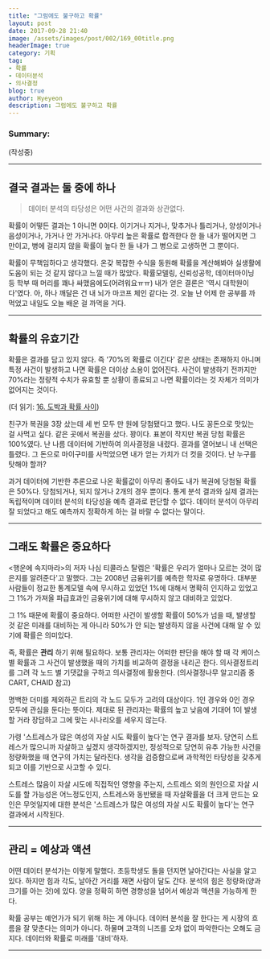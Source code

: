 ```yaml
---
title: "그럼에도 불구하고 확률"
layout: post
date: 2017-09-28 21:40
image: /assets/images/post/002/169_00title.png
headerImage: true
category: 기획
tag:
- 확률
- 데이터분석
- 의사결정
blog: true
author: Hyeyeon
description: 그럼에도 불구하고 확률
---
```


### Summary:

(작성중)

---

## 결국 결과는 둘 중에 하나

> 데이터 분석의 타당성은 어떤 사건의 결과와 상관없다.

확률이 어떻든 결과는 1 아니면 0이다. 이기거나 지거나, 맞추거나 틀리거나, 양성이거나 음성이거나, 가거나 안 가거나다. 아무리 높은 확률로 합격한다 한 들 내가 떨어지면 그만이고, 병에 걸리지 않을 확률이 높다 한 들 내가 그 병으로 고생하면 그 뿐이다.

확률이 무책임하다고 생각했다. 온갖 복잡한 수식을 동원해 확률을 계산해봐야 실생활에 도움이 되는 것 같지 않다고 느낄 때가 많았다. 확률모델링, 신뢰성공학, 데이터마이닝 등 학부 때 머리를 꽤나 싸맸음에도(어려워요ㅠㅠ) 내가 얻은 결론은 '역시 대학원이다'였다. 아, 하나 깨달은 건 내 뇌가 마코프 체인 같다는 것. 오늘 난 어제 한 공부를 까먹었고 내일도 오늘 배운 걸 까먹을 거다.

---

## 확률의 유효기간

확률은 결과를 담고 있지 않다. 즉 '70%의 확률로 이긴다' 같은 상태는 존재하지 아니며 특정 사건이 발생하고 나면 확률은 더이상 소용이 없어진다. 사건이 발생하기 전까지만 70%라는 정량적 수치가 유효할 뿐 상황이 종료되고 나면 확률이라는 것 자체가 의미가 없어지는 것이다.

(더 읽기: [16. 도박과 확률 사이](https://brunch.co.kr/@amangkim/28))

친구가 복권을 3장 샀는데 세 번 모두 만 원에 당첨됐다고 했다. 나도 꽁돈으로 맛있는 걸 사먹고 싶다. 같은 곳에서 복권을 샀다. 꽝이다. 표본이 작지만 복권 당첨 확률은 100%였다. 난 나름 데이터에 기반하여 의사결정을 내렸다. 결과를 열어보니 내 선택은 틀렸다. 그 돈으로 마이구미를 사먹었으면 내가 얻는 가치가 더 컷을 것이다. 난 누구를 탓해야 할까?

과거 데이터에 기반한 추론으로 나온 확률값이 아무리 좋아도 내가 복권에 당첨될 확률은 50%다. 당첨되거나, 되지 않거나 2개의 경우 뿐이다. 통계 분석 결과와 실제 결과는 독립적이며 데이터 분석의 타당성을 예측 결과로 판단할 수 없다. 데이터 분석이 아무리 잘 되었다고 해도 예측까지 정확하게 하는 걸 바랄 수 없다는 말이다.

---

## 그래도 확률은 중요하다

<행운에 속지마라>의 저자 나심 티콜라스 탈렙은 '확률은 우리가 얼마나 모르는 것이 많은지를 알려준다'고 말했다. 그는 2008년 금융위기를 예측한 학자로 유명하다. 대부분 사람들이 정교한 통계모델 속에 무시하고 있었던 1%에 대해서 명확히 인지하고 있었고 그 1%가 가져올 파급효과인 금융위기에 대해 무시하지 않고 대비하고 있었다.

그 1% 때문에 확률이 중요하다. 어떠한 사건이 발생할 확률이 50%가 넘을 때, 발생할 것 같은 미래를 대비하는 게 아니라 50%가 안 되는 발생하지 않을 사건에 대해 알 수 있기에 확률은 의미있다.

즉, 확률은 **관리** 하기 위해 필요하다. 보통 관리자는 어떠한 판단을 해야 할 때 각 케이스 별 확률과 그 사건이 발생했을 때의 가치를 비교하여 결정을 내리곤 한다. 의사결정트리를 그려 각 노드 별 기댓값을 구하고 의사결정에 활용한다. (의사결정나무 알고리즘 중 CART, CHAID 참고)

명백한 더미를 제외하곤 트리의 각 노드 모두가 고려의 대상이다. 1인 경우와 0인 경우 모두에 관심을 둔다는 뜻이다. 제대로 된 관리자는 확률의 높고 낮음에 기대어 1이 발생할 거라 장담하고 그에 맞는 시나리오를 세우지 않는다.

가령 '스트레스가 많은 여성의 자살 시도 확률이 높다'는 연구 결과를 보자. 당연히 스트레스가 많으니까 자살하고 싶겠지 생각하겠지만, 정성적으로 당연히 유추 가능한 사건을 정량화했을 때 연구의 가치는 달라진다. 생각을 검증함으로써 과학적인 타당성을 갖추게 되고 이를 기반으로 사고할 수 있다.

스트레스 많음이 자살 시도에 직접적인 영향을 주는지, 스트레스 외의 원인으로 자살 시도를 할 가능성은 어느정도인지, 스트레스와 동반됐을 때 자살확률을 더 크게 만드는 요인은 무엇일지에 대한 분석은 '스트레스가 많은 여성의 자살 시도 확률이 높다'는 연구 결과에서 시작된다.

---

## 관리 = 예상과 액션

어떤 데이터 분석가는 이렇게 말했다. 초등학생도 돌을 던지면 날아간다는 사실을 알고 있다. 하지만 힘과 각도, 날아간 거리를 재면 사람이 달도 간다. 분석의 힘은 정량화(양과 크기를 아는 것)에 있다. 양을 정확히 하면 경향성을 넘어서 예상과 액션을 가능하게 한다.

확률 공부는 예언가가 되기 위해 하는 게 아니다. 데이터 분석을 잘 한다는 게 시장의 흐름을 잘 맞춘다는 의미가 아니다. 하물며 고객의 니즈를 오차 없이 파악한다는 오해도 금지다. 데이터와 확률로 미래를 '대비'하자.

---

